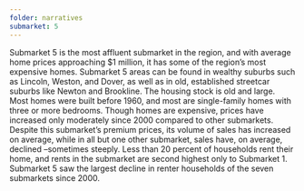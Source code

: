 ```yaml
---
folder: narratives
submarket: 5
---
```

Submarket 5 is the most affluent submarket in the region, and with average home prices approaching $1 million, it has some of the region’s most expensive homes. Submarket 5 areas can be found in wealthy suburbs such as Lincoln, Weston, and Dover, as well as in old, established streetcar suburbs like Newton and Brookline. The housing stock is old and large. Most homes were built before 1960, and most are single-family homes with three or more bedrooms. Though homes are expensive, prices have increased only moderately since 2000 compared to other submarkets. Despite this submarket’s premium prices, its volume of sales has increased on average, while in all but one other submarket, sales have, on average, declined –sometimes steeply. Less than 20 percent of households rent their home, and rents in the submarket are second highest only to Submarket 1. Submarket 5 saw the largest decline in renter households of the seven submarkets since 2000.